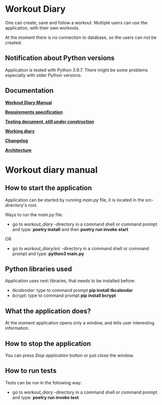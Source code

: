 # **Workout Diary**

One can create, save and follow a workout. Multiple users can use the application, with their own workouts.

At the moment there is no connection to database, so the users can not be created.

## **Notification about Python versions**

Application is tested with Python 3.9.7. There might be some problems especially with older Python versions.

## **Documentation**

**[Workout Diary Manual](https://github.com/vtonteri/ot-harjoitustyo/blob/main/workout_diary/dokumentaatio/manual.md)**

**[Requirements specification](https://github.com/vtonteri/ot-harjoitustyo/blob/main/workout_diary/dokumentaatio/vaatimusmaarittely.md)**

**[Testing document, still under construction](https://github.com/vtonteri/ot-harjoitustyo/blob/main/workout_diary/dokumentaatio/testing_document.md)**

**[Working diary](https://github.com/vtonteri/ot-harjoitustyo/blob/main/workout_diary/dokumentaatio/tuntikirjanpito.md)**

**[Changelog](https://github.com/vtonteri/ot-harjoitustyo/blob/main/workout_diary/dokumentaatio/changelog.md)**

**[Architecture](https://github.com/vtonteri/ot-harjoitustyo/blob/main/workout_diary/dokumentaatio/architecture.md)**

# **Workout diary manual**

## **How to start the application**

Application can be started by running *main.py* file, it is located in the src-directory's root.

Ways to run the *main.py* file:

- go to *workout_diary* -directory in a command shell or command prompt and type: **poetry install** and then **poetry run invoke start**

OR

- go to *workout_diary/src* -directory in a command shell or command prompt and type: **python3 main.py**

## **Python libraries used**

Application uses next libraries, that needs to be installed before:
- *tkcalendar*: type to command prompt **pip install tkcalendar**
- *bcrypt*: type to command prompt **pip install bcrypt**

## **What the application does?**

At the moment application opens only a window, and tells user interesting information.

## **How to stop the application**

You can press *Stop application* button or just close the window.

## **How to run tests**

Tests can be run in the following way: 
- go to *workout_diary* -directory in a command shell or command prompt and type: **poetry run invoke test**